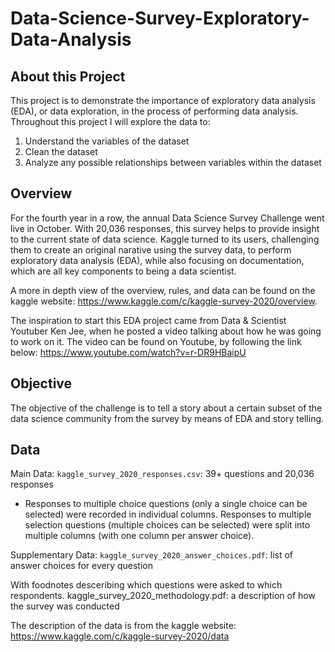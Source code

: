 # Data-Science-Survey-Exploratory-Data-Analysis

## About this Project

This project is to demonstrate the importance of exploratory data analysis (EDA), or data exploration, in the process of performing data analysis. Throughout this project I will explore the data to:
1. Understand the variables of the dataset
2. Clean the dataset
3. Analyze any possible relationships between variables within the dataset

## Overview
For the fourth year in a row, the annual Data Science Survey Challenge went live in October. With 20,036 responses, this survey helps to provide insight to the current state of data science. Kaggle turned to its users, challenging them to create an original narative using the survey data, to perform exploratory data analysis (EDA), while also focusing on documentation, which are all key components to being a data scientist.

A more in depth view of the overview, rules, and data can be found on the kaggle website: https://www.kaggle.com/c/kaggle-survey-2020/overview.

The inspiration to start this EDA project came from Data & Scientist Youtuber Ken Jee, when he posted a video talking about how he was going to work on it. The video can be found on Youtube, by following the link below: https://www.youtube.com/watch?v=r-DR9HBaipU

## Objective
The objective of the challenge is to tell a story about a certain subset of the data science community from the survey by means of EDA and story telling.

## Data
Main Data:
`kaggle_survey_2020_responses.csv`: 39+ questions and 20,036 responses

- Responses to multiple choice questions (only a single choice can be selected) were recorded in individual columns. Responses to multiple selection questions (multiple choices can be selected) were split into multiple columns (with one column per answer choice).

Supplementary Data:
`kaggle_survey_2020_answer_choices.pdf`: list of answer choices for every question

With foodnotes desceribing which questions were asked to which respondents.
kaggle_survey_2020_methodology.pdf: a description of how the survey was conducted

The description of the data is from the kaggle website: https://www.kaggle.com/c/kaggle-survey-2020/data
